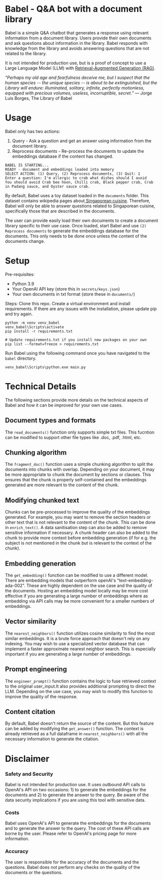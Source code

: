 
# Babel - Q&A bot with a document library

Babel is a simple Q&A chatbot that generates a response using relevant information from a document library. Users provide their own documents and ask questions about information in the library. Babel responds with knowledge from the library and avoids answering questions that are not related to the library. 

It is not intended for production use, but is a proof of concept to use a Large Language Model (LLM) with [Retrieval-Augmented Generation (RAG)](https://arxiv.org/abs/2005.11401).

_"Perhaps my old age and fearfulness deceive me, but I suspect that the human species -- the unique species -- is about to be extinguished, but the Library will endure: illuminated, solitary, infinite, perfectly motionless, equipped with precious volumes, useless, incorruptible, secret.”_
― Jorge Luis Borges, The Library of Babel

# Usage

Babel only has two actions:
1. Query - Ask a question and get an answer using information from the document library.
2. Reprocess documents - Re-process the documents to update the embeddings database if the content has changed.

```
BABEL IS STARTING...
READY - document and embeddings loaded into memory
SELECT ACTION: (1) Query, (2) Reprocess documents, (3) Quit: 1
Enter a question: I'm allergic to crab what dishes should I avoid
You should avoid Crab bee hoon, Chilli crab, Black pepper crab, Crab in Padang sauce, and Oyster sauce crab.
```
By default, Babel uses a toy dataset loaded in the `documents` folder. This dataset contains wikipedia pages about[ Singaporean cuisine](https://en.wikipedia.org/wiki/List_of_Singaporean_dishes). Therefore, Babel will only be able to answer questions related to Singaporean cuisine, specifically those that are described in the documents.

The user can provide easily load their own documents to create a document library specific to their use case. Once loaded, start Babel and use `(2) Reprocess documents` to generate the embeddings database for the documents. This only needs to be done once unless the content of the documents change.

# Setup

Pre-requisites:
- Python 3.9
- Your OpenAI API key (store this in `secrets/keys.json`)
- Your own documents in txt format (store these in `documents/`)

Steps:
Clone this repo.
Create a virtual environment and install requirements. If there are any issues with the installation, please update pip and try again.
```
python -m venv venv_babel
venv_babel\Scripts\activate
pip install -r requirements.txt

# Update requirements.txt if you install new packages on your own
pip list --format=freeze > requirements.txt
```
Run Babel using the following command once you have navigated to the `babel` directory.
```
venv_babel\Scripts\python.exe main.py
```
# Technical Details

The following sections provide more details on the technical aspects of Babel and how it can be improved for your own use cases.

## Document types and formats
The `read_documents()` function only supports simple txt files. This fucntion can be modified to support other file types like .doc, .pdf, .html, etc. 

## Chunking algorithm
The `fragment_doc()` function uses a simple chunking algorithm to split the documents into chunks with overlap. Depending on your document, it may be more appropriate to chunk the document by sections or clauses. This ensures that the chunk is properly self-contained and the embeddings generated are more relevant to the content of the chunk.

## Modifying chunked text
Chunks can be pre-processed to improve the quality of the embeddings generated. For example, you may want to remove the section headers or other text that is not relevant to the content of the chunk. This can be done in `enrich_text()`. A data sanitisation step can also be added to remove sensitive information if necessary. A chunk header can also be added to the chunk to provide more context before embedding generation (if for e.g. the subject is not mentioned in the chunk but is relevant to the context of the chunk).

## Embedding generation
The `get_embedding()` function can be modified to use a different model. There are embedding models that outperform openAI's "text-embedding-ada-002". These are highly dependent on the use case and the quality of the documents. Hosting an embedding model locally may be more cost effective if you are generating a large number of embeddings where as embedding via API calls may be more convenient for a smaller numbers of embeddings.

## Vector similarity
The `nearest_neighbors()` function utilizes cosine similarity to find the most similar embeddings. It is a brute force approach that doesn't rely on any indexing. You may wish to use a specialized vector database that can implement a faster approximate nearest neighbor search. This is especially important if you are generating a large number of embeddings.

## Prompt engineering
The `engineer_prompt()` function contains the logic to fuse retrieved context to the original user_input.It also provides additional prompting to direct the LLM. Depending on the use case, you may wish to modify this function to improve the quality of the response.

## Content citation
By default, Babel doesn't return the source of the content. But this feature can be added by modifying the `get_answer()` function. The context is already retrieved as a full dataframe in `nearest_neighbors()` with all the necessary information to generate the citation.

# Disclaimer

### Safety and Security
Babel is not intended for production use. It uses outbound API calls to OpenAI's API on two occasions: 1) to generate the embeddings for the documents and 2) to generate the answer to the query. Be aware of the data security implications if you are using this tool with sensitive data.

### Costs
Babel uses OpenAI's API to generate the embeddings for the documents and to generate the answer to the query. The cost of these API calls are borne by the user. Please refer to OpenAI's pricing page for more information.

### Accuracy
The user is responsible for the accuracy of the documents and the questions. Babel does not perform any checks on the quality of the documents or the questions.

